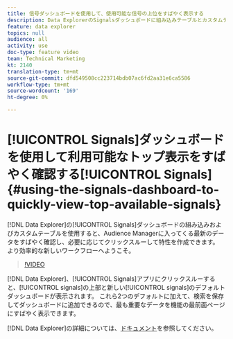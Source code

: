 ```yaml
---
title: 信号ダッシュボードを使用して、使用可能な信号の上位をすばやく表示する
description: Data ExplorerのSignalsダッシュボードに組み込みテーブルとカスタムテーブルを使用すると、Audience Managerに入ってくる最新のデータをすばやく確認し、必要に応じてクリックスルーして特性を作成できます。 より効率的な新しいワークフローへようこそ。
feature: data explorer
topics: null
audience: all
activity: use
doc-type: feature video
team: Technical Marketing
kt: 2140
translation-type: tm+mt
source-git-commit: dfd549508cc223714bdb07ac6fd2aa31e6ca5586
workflow-type: tm+mt
source-wordcount: '169'
ht-degree: 0%

---
```



# [!UICONTROL Signals]ダッシュボードを使用して利用可能なトップ表示をすばやく確認する[!UICONTROL Signals] {#using-the-signals-dashboard-to-quickly-view-top-available-signals}

[!DNL Data Explorer]の[!UICONTROL Signals]ダッシュボードの組み込みおよびカスタムテーブルを使用すると、Audience Managerに入ってくる最新のデータをすばやく確認し、必要に応じてクリックスルーして特性を作成できます。 より効率的な新しいワークフローへようこそ。

>[!VIDEO](https://video.tv.adobe.com/v/25151/?quality=12)

[!DNL Data Explorer]、[!UICONTROL Signals]アプリにクリックスルーすると、[!UICONTROL signals]の上部と新しい[!UICONTROL signals]のデフォルトダッシュボードが表示されます。 これら2つのデフォルトに加えて、検索を保存してダッシュボードに追加できるので、最も重要なデータを機能の最前面ページにすばやく表示できます。

[!DNL Data Explorer]の詳細については、[ドキュメント](https://experiencecloud.adobe.com/resources/help/en_US/aam/data-explorer.html)を参照してください。